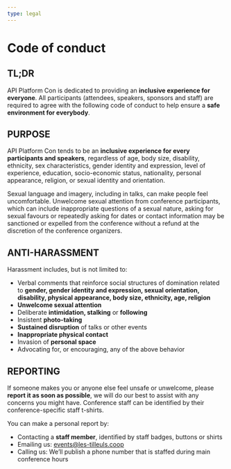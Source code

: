 ```yaml
---
type: legal
---
```


# Code of conduct

## TL;DR
API Platform Con is dedicated to providing an **inclusive experience for everyone**. All participants (attendees, speakers, sponsors and staff) are required to agree with the following code of conduct to help ensure a **safe environment for everybody**.

## PURPOSE
API Platform Con tends to be an **inclusive experience for every participants and speakers**, regardless of age, body size, disability, ethnicity, sex characteristics, gender identity and expression, level of experience, education, socio-economic status, nationality, personal appearance, religion, or sexual identity and orientation.

Sexual language and imagery, including in talks, can make people feel uncomfortable. Unwelcome sexual attention from conference participants, which can include inappropriate questions of a sexual nature, asking for sexual favours or repeatedly asking for dates or contact information may be sanctioned or expelled from the conference without a refund at the discretion of the conference organizers.


## ANTI-HARASSMENT
Harassment includes, but is not limited to:

- Verbal comments that reinforce social structures of domination related to **gender, gender identity and expression, sexual orientation, disability, physical appearance, body size, ethnicity, age, religion**
- **Unwelcome sexual attention**
- Deliberate **intimidation, stalking** or **following**
- Insistent **photo-taking**
- **Sustained disruption** of talks or other events
- **Inappropriate physical contact**
- Invasion of **personal space**
- Advocating for, or encouraging, any of the above behavior

## REPORTING
If someone makes you or anyone else feel unsafe or unwelcome, please **report it as soon as possible**, we will do our best to assist with any concerns you might have. Conference staff can be identified by their conference-specific staff t-shirts.

You can make a personal report by:
- Contacting a **staff member**, identified by staff badges, buttons or shirts
- Emailing us: <events@les-tilleuls.coop>
- Calling us: We’ll publish a phone number that is staffed during main conference hours

